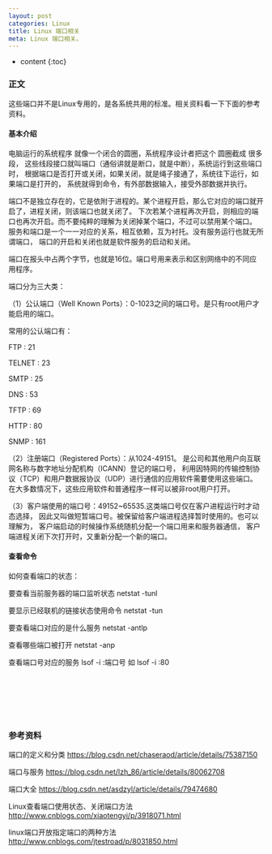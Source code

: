 ```yaml
---
layout: post
categories: Linux
title: Linux 端口相关
meta: Linux 端口相关。
---
```

* content
{:toc}

### 正文

这些端口并不是Linux专用的，是各系统共用的标准。相关资料看一下下面的参考资料。

#### 基本介绍

电脑运行的系统程序 就像一个闭合的圆圈，系统程序设计者把这个 圆圈截成 很多段，
这些线段接口就叫端口（通俗讲就是断口，就是中断），系统运行到这些端口时，
根据端口是否打开或关闭，如果关闭，就是绳子接通了，系统往下运行，如果端口是打开的，
系统就得到命令，有外部数据输入，接受外部数据并执行。

端口不是独立存在的，它是依附于进程的。某个进程开启，那么它对应的端口就开启了，进程关闭，则该端口也就关闭了。
下次若某个进程再次开启，则相应的端口也再次开启。而不要纯粹的理解为关闭掉某个端口，不过可以禁用某个端口。
服务和端口是一个一一对应的关系，相互依赖，互为衬托。没有服务运行也就无所谓端口，
端口的开启和关闭也就是软件服务的启动和关闭。

端口在报头中占两个字节，也就是16位。端口号用来表示和区别网络中的不同应用程序。

端口分为三大类： 

（1）公认端口（Well Known Ports）：0-1023之间的端口号。是只有root用户才能启用的端口。

常用的公认端口有：

FTP : 21

TELNET : 23

SMTP : 25

DNS : 53

TFTP : 69

HTTP : 80

SNMP : 161

（2）注册端口（Registered Ports）：从1024-49151。
是公司和其他用户向互联网名称与数字地址分配机构（ICANN）登记的端口号，
利用因特网的传输控制协议（TCP）和用户数据报协议（UDP）进行通信的应用软件需要使用这些端口。
在大多数情况下，这些应用软件和普通程序一样可以被非root用户打开。

（3）客户端使用的端口号：49152~65535.这类端口号仅在客户进程运行时才动态选择，
因此又叫做短暂端口号。被保留给客户端进程选择暂时使用的。也可以理解为，
客户端启动的时候操作系统随机分配一个端口用来和服务器通信，
客户端进程关闭下次打开时，又重新分配一个新的端口。

#### 查看命令

如何查看端口的状态：

要查看当前服务器的端口监听状态       netstat -tunl

要显示已经联机的链接状态使用命令     netstat -tun

要查看端口对应的是什么服务          netstat -antlp

查看哪些端口被打开                 netstat -anp

查看端口号对应的服务               lsof -i :端口号    如  lsof -i :80

<br/><br/><br/><br/><br/>
### 参考资料

端口的定义和分类 <https://blog.csdn.net/chaseraod/article/details/75387150>

端口与服务 <https://blog.csdn.net/lzh_86/article/details/80062708>

端口大全 <https://blog.csdn.net/asdzyl/article/details/79474680>

Linux查看端口使用状态、关闭端口方法 <http://www.cnblogs.com/xiaotengyi/p/3918071.html>

linux端口开放指定端口的两种方法 <http://www.cnblogs.com/jtestroad/p/8031850.html>


